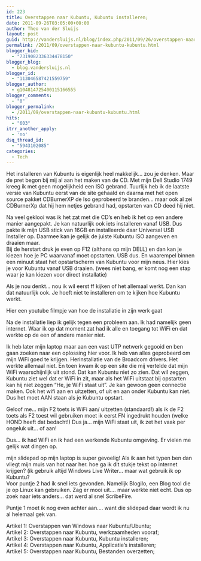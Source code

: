 ```yaml
---
id: 223
title: Overstappen naar Kubuntu, Kubuntu installeren;
date: 2011-09-26T03:05:00+00:00
author: Theo van der Sluijs
layout: post
guid: http://vandersluijs.nl/blog/index.php/2011/09/26/overstappen-naar-kubuntu-kubuntu/
permalink: /2011/09/overstappen-naar-kubuntu-kubuntu.html
blogger_bid:
  - "7319082336334478150"
blogger_blog:
  - blog.vandersluijs.nl
blogger_id:
  - "113046587421559759"
blogger_author:
  - g104814725400115166555
blogger_comments:
  - "0"
blogger_permalink:
  - /2011/09/overstappen-naar-kubuntu-kubuntu.html
hits:
  - "603"
itrr_another_apply:
  - 'no'
dsq_thread_id:
  - "5943102085"
categories:
  - Tech
---
```

Het installeren van Kubuntu is eigenlijk heel makkelijk… zou je denken. Maar de pret begon bij mij al aan het maken van de CD. Met mijn Dell Studio 1749 kreeg ik met geen mogelijkheid een ISO gebrand. Tuurlijk heb ik de laatste versie van Kubuntu eerst van de site gehaald en daarna met het open source pakket CDBurnerXP de Iso geprobeerd te branden… maar ook al zei CDBurnerXp dat hij hem netjes gebrand had, opstarten van CD deed hij niet.

Na veel geklooi was ik het zat met die CD’s en heb ik het op een andere manier aangepakt. Je kan natuurlijk ook iets installeren vanaf USB. Dus pakte ik mijn USB stick van 16GB en installeerde daar Universal USB Installer op. Daarmee kan je gelijk de juiste Kubuntu ISO aangeven en draaien maar.  
Bij de herstart druk je even op F12 (althans op mijn DELL) en dan kan je kiezen hoe je PC waarvanaf moet opstarten. USB dus. En waarempel binnen een minuut staat het opstartscherm van Kubuntu voor mijn neus. Hier kies je voor Kubuntu vanaf USB draaien. (wees niet bang, er komt nog een stap waar je kan kiezen voor direct installatie)

Als je nou denkt… nou ik wil eerst ff kijken of het allemaal werkt. Dan kan dat natuurlijk ook. Je hoeft niet te installeren om te kijken hoe Kubuntu werkt.

Hier een youtube filmpje van hoe de installatie in zijn werk gaat

Na de installatie liep ik gelijk tegen een probleem aan. Ik had namelijk geen internet. Waar ik op dat moment zat had ik alle en toegang tot WiFi en dat werkte op de een of andere manier niet.

Ik heb later mijn laptop maar aan een vast UTP netwerk gegooid en ben gaan zoeken naar een oplossing hier voor. Ik heb van alles geprobeerd om mijn WiFi goed te krijgen. Herinstallatie van de Broadcom drivers. Het werkte allemaal niet. En toen kwam ik op een site die mij vertelde dat mijn WiFi waarschijnlijk uit stond. Dat kan Kubuntu niet zo zien. Dat wil zeggen, Kubuntu ziet wel dat er WiFi in zit, maar als het WiFi uitstaat bij opstarten kan hij niet zeggen “He, je WiFi staat uit”. Je kan gewoon geen connectie maken. Ook het wifi aan en uitzetten, of uit en aan onder Kubuntu kan niet. Dus het moet AAN staan als je Kubuntu opstart.

Geloof me… mijn F2 toets is WiFi aan/ uitzetten (standaard!) als ik de F2 toets als F2 toest wil gebruiken moet ik eerst FN ingedrukt houden (welke HOND heeft dat bedacht!) Dus ja… mijn WiFi staat uit, ik zet het vaak per ongeluk uit… of aan!

Dus… ik had WiFi en ik had een werkende Kubuntu omgeving. Er vielen me gelijk wat dingen op.

mijn slidepad op mijn laptop is super gevoelig! Als ik aan het typen ben dan vliegt mijn muis van hot naar her. hoe ga ik dit stukje tekst op internet krijgen? (ik gebruik altijd Windows Live Writer… maar wat gebruik ik op Kubuntu?  
Voor puntje 2 had ik snel iets gevonden. Namelijk Blogilo, een Blog tool die je op Linux kan gebruiken. Zag er mooi uit…. maar werkte niet echt. Dus op zoek naar iets anders… dat werd al snel ScribeFire.

Puntje 1 moet ik nog even achter aan…. want die slidepad daar wordt ik nu al helemaal gek van.

Artikel 1: Overstappen van Windows naar Kubuntu/Ubuntu;   
Artikel 2: Overstappen naar Kubuntu, werkzaamheden vooraf;  
Artikel 3: Overstappen naar Kubuntu, Kubuntu installeren;  
Artikel 4: Overstappen naar Kubuntu, Applicatie’s installeren;  
Artikel 5: Overstappen naar Kubuntu, Bestanden overzetten;
